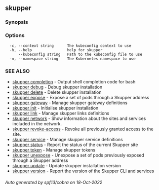 ## skupper



### Synopsis



### Options

```
  -c, --context string      The kubeconfig context to use
  -h, --help                help for skupper
      --kubeconfig string   Path to the kubeconfig file to use
  -n, --namespace string    The Kubernetes namespace to use
```

### SEE ALSO

* [skupper completion](skupper_completion.md)	 - Output shell completion code for bash
* [skupper debug](skupper_debug.md)	 - Debug skupper installation
* [skupper delete](skupper_delete.md)	 - Delete skupper installation
* [skupper expose](skupper_expose.md)	 - Expose a set of pods through a Skupper address
* [skupper gateway](skupper_gateway.md)	 - Manage skupper gateway definitions
* [skupper init](skupper_init.md)	 - Initialise skupper installation
* [skupper link](skupper_link.md)	 - Manage skupper links definitions
* [skupper network](skupper_network.md)	 - Show information about the sites and services included in the network.
* [skupper revoke-access](skupper_revoke-access.md)	 - Revoke all previously granted access to the site.
* [skupper service](skupper_service.md)	 - Manage skupper service definitions
* [skupper status](skupper_status.md)	 - Report the status of the current Skupper site
* [skupper token](skupper_token.md)	 - Manage skupper tokens
* [skupper unexpose](skupper_unexpose.md)	 - Unexpose a set of pods previously exposed through a Skupper address
* [skupper update](skupper_update.md)	 - Update skupper installation version
* [skupper version](skupper_version.md)	 - Report the version of the Skupper CLI and services

###### Auto generated by spf13/cobra on 18-Oct-2022
